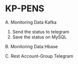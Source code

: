 # KP-PENS

A. Monitoring Data Kafka
   1. Send the status to telegram
   2. Save the status on MySQL

B. Monitoring Data Hbase

C. Rest Account-Group Telegram
